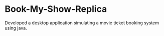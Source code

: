 # Book-My-Show-Replica
Developed a desktop application simulating a movie ticket booking system using java.
